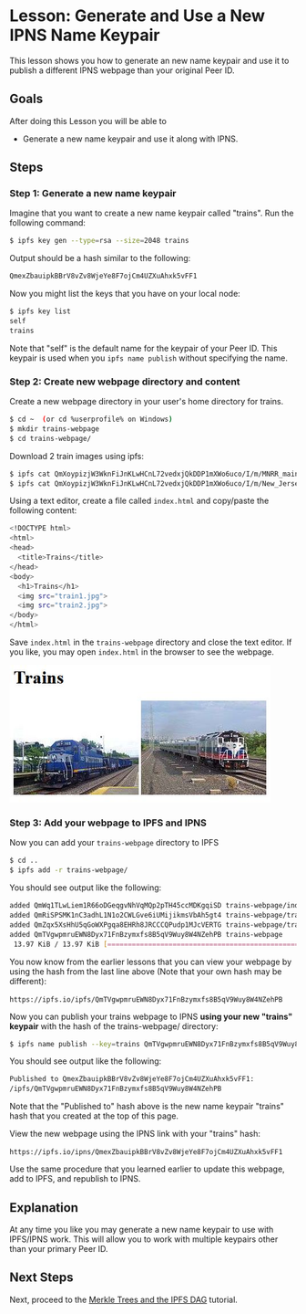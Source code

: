 # Lesson: Generate and Use a New IPNS Name Keypair

This lesson shows you how to generate an new name keypair and use it to publish a different IPNS webpage than your original Peer ID.

## Goals

After doing this Lesson you will be able to

* Generate a new name keypair and use it along with IPNS.

## Steps

### Step 1: Generate a new name keypair

Imagine that you want to create a new name keypair called "trains". Run the following command:

```bash
$ ipfs key gen --type=rsa --size=2048 trains
```

Output should be a hash similar to the following:

```bash
QmexZbauipkBBrV8vZv8WjeYe8F7ojCm4UZXuAhxk5vFF1
```

Now you might list the keys that you have on your local node:

```bash
$ ipfs key list
self
trains
```

Note that "self" is the default name for the keypair of your Peer ID. This keypair is used when you `ipfs name publish` without specifying the name.

### Step 2: Create new webpage directory and content

Create a new webpage directory in your user's home directory for trains.

```bash
$ cd ~  (or cd %userprofile% on Windows)
$ mkdir trains-webpage
$ cd trains-webpage/
```

Download 2 train images using ipfs:

```bash
$ ipfs cat QmXoypizjW3WknFiJnKLwHCnL72vedxjQkDDP1mXWo6uco/I/m/MNRR_maintenance_train_at_Beacon.jpg > train1.jpg
$ ipfs cat QmXoypizjW3WknFiJnKLwHCnL72vedxjQkDDP1mXWo6uco/I/m/New_Jersey_Transit_train_53_to_Port_Jervis.jpg > train2.jpg
```

Using a text editor, create a file called `index.html` and copy/paste the following content:

```bash
<!DOCTYPE html>
<html>
<head>
  <title>Trains</title>
</head>
<body>
  <h1>Trains</h1>
  <img src="train1.jpg">
  <img src="train2.jpg">
</body>
</html>
```

Save `index.html` in the `trains-webpage` directory and close the text editor. If you like, you may open `index.html` in the browser to see the webpage.

![](../.gitbook/assets/trains.jpg)

### Step 3: Add your webpage to IPFS and IPNS

Now you can add your `trains-webpage` directory to IPFS

```bash
$ cd ..
$ ipfs add -r trains-webpage/
```

You should see output like the following:

```bash
added QmWq1TLwLiem1R66oDGeqgvNhVqMQp2pTH45ccMDKgqiSD trains-webpage/index.html
added QmRiSPSMK1nC3adhL1N1o2CWLGve6iUMijikmsVbAh5gt4 trains-webpage/train1.jpg
added QmZqx5XsHhU5qGoWXPgqa8EHRh8JRCCCQPudp1MJcVERTG trains-webpage/train2.jpg
added QmTVgwpmruEWN8Dyx71FnBzymxfs8B5qV9Wuy8W4NZehPB trains-webpage
 13.97 KiB / 13.97 KiB [===============================================] 100.00%
```

You now know from the earlier lessons that you can view your webpage by using the hash from the last line above \(Note that your own hash may be different\):

`https://ipfs.io/ipfs/QmTVgwpmruEWN8Dyx71FnBzymxfs8B5qV9Wuy8W4NZehPB`

Now you can publish your trains webpage to IPNS **using your new "trains" keypair** with the hash of the trains-webpage/ directory:

```bash
$ ipfs name publish --key=trains QmTVgwpmruEWN8Dyx71FnBzymxfs8B5qV9Wuy8W4NZehPB
```

You should see output like the following:

```bash
Published to QmexZbauipkBBrV8vZv8WjeYe8F7ojCm4UZXuAhxk5vFF1:
/ipfs/QmTVgwpmruEWN8Dyx71FnBzymxfs8B5qV9Wuy8W4NZehPB
```

Note that the "Published to" hash above is the new name keypair "trains" hash that you created at the top of this page.

View the new webpage using the IPNS link with your "trains" hash:

`https://ipfs.io/ipns/QmexZbauipkBBrV8vZv8WjeYe8F7ojCm4UZXuAhxk5vFF1`

Use the same procedure that you learned earlier to update this webpage, add to IPFS, and republish to IPNS.

## Explanation

At any time you like you may generate a new name keypair to use with IPFS/IPNS work. This will allow you to work with multiple keypairs other than your primary Peer ID.

## Next Steps

Next, proceed to the [Merkle Trees and the IPFS DAG](../ipfs-dag/) tutorial.

